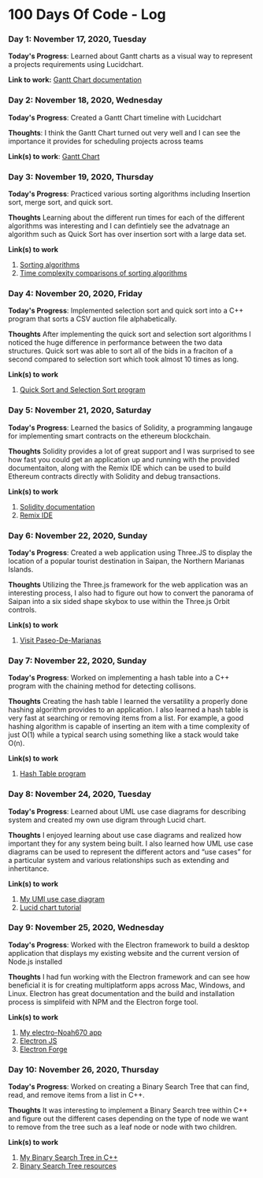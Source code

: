 # 100 Days Of Code - Log

### Day 1: November 17, 2020, Tuesday

**Today's Progress**: Learned about Gantt charts as a visual way to represent a projects requirements using Lucidchart.

**Link to work:** [Gantt Chart documentation](https://wiki.easyvista.com/xwiki/bin/view/Documentation/Gantt+Chart)

### Day 2: November 18, 2020, Wednesday 

**Today's Progress**: Created a Gantt Chart timeline with Lucidchart

**Thoughts**: I think the Gantt Chart turned out very well and I can see the importance it provides for scheduling projects across teams

**Link(s) to work**: [Gantt Chart ](https://github.com/Noah670/100-Days-Of-Code-Storage/blob/main/Gantt_Chart_Noah.png)


### Day 3: November 19, 2020, Thursday

**Today's Progress**: Practiced various sorting algorithms including Insertion sort, merge sort, and quick sort.

**Thoughts** Learning about the different run times for each of the different algorithms was interesting and I can defintiely see the advatnage an algorithm such as Quick Sort has over insertion sort with a large data set.

**Link(s) to work**
1. [Sorting algorithms](https://www.tutorialspoint.com/data_structures_algorithms/quick_sort_algorithm.htm)
1. [Time complexity comparisons of sorting algorithms](https://www.bigocheatsheet.com/)

### Day 4: November 20, 2020, Friday

**Today's Progress**: Implemented selection sort and quick sort into a C++ program that sorts a CSV auction file alphabetically.

**Thoughts**  After implementing the quick sort and selection sort algorithms I noticed the huge difference in performance between the two data structures. Quick sort was able to sort all of the bids in a fraciton of a second compared to selection sort which took almost 10 times as long.

**Link(s) to work**
1. [Quick Sort and Selection Sort program](https://github.com/Noah670/Vector-Sorting)



### Day 5: November 21, 2020, Saturday

**Today's Progress**: Learned the basics of Solidity, a programming langauge for implementing smart contracts on the ethereum blockchain.

**Thoughts**  Solidity provides a lot of great support and I was surprised to see how fast you could get an application up and running with the provided documentaiton, along with the Remix IDE which can be used to build Ethereum contracts directly with Solidity and debug transactions.

**Link(s) to work**
1. [Solidity documentation](https://docs.soliditylang.org/en/v0.7.5/)
2. [Remix IDE](https://remix.ethereum.org/)


### Day 6: November 22, 2020, Sunday

**Today's Progress**: Created a web application using Three.JS to display the location of a popular tourist destination in Saipan, the Northern Marianas Islands.

**Thoughts**  Utilizing the Three.js framework for the web application was an interesting process, I also had to figure out how to convert the panorama of Saipan into a six sided shape skybox to use within the Three.js Orbit controls.

**Link(s) to work**
1. [Visit Paseo-De-Marianas ](https://noah670.github.io/Paseo-De-Marianas/)


### Day 7: November 22, 2020, Sunday

**Today's Progress**: Worked on implementing a hash table into a C++ program with the chaining method for detecting collisons.

**Thoughts**  Creating the hash table I learned the versatility a properly done hashing algorithm provides to an application. I also learned a hash table is very fast at searching or removing items from a list. For example, a good hashing algorithm is capable of inserting an item with a time complexity of just O(1) while a typical search using something like a stack would take O(n). 

**Link(s) to work**
1. [Hash Table program ](https://github.com/Noah670/HashTable/)



### Day 8: November 24, 2020, Tuesday

**Today's Progress**: Learned about UML use case diagrams for describing system and created my own use digram through Lucid chart.

**Thoughts**  I enjoyed learning about use case diagrams and realized how important they for any system being built. I also learned how UML use case diagrams can be used to represent the different actors and “use cases” for a particular system and various relationships such as extending and inhertitance. 

**Link(s) to work**
1. [My UMl use case diagram ](https://github.com/Noah670/use-case-diagram)
2. [Lucid chart tutorial](https://www.lucidchart.com/pages/uml-use-case-diagram)

### Day 9: November 25, 2020, Wednesday

**Today's Progress**: Worked with the Electron framework to build a desktop application that displays my existing website and the current version of Node.js installed

**Thoughts**  I had fun working with the Electron framework and can see how beneficial it is for creating multiplatform apps across Mac, Windows, and Linux. Electron has great documentation and the build and installation process is simplifeid with NPM and the Electron forge tool.

**Link(s) to work**
1. [My electro-Noah670 app ](https://github.com/Noah670/electro-Noah670)
2. [Electron JS](https://www.electronjs.org/)
3. [Electron Forge](https://www.electronforge.io/)



### Day 10: November 26, 2020, Thursday

**Today's Progress**: Worked on creating a Binary Search Tree that can find, read, and remove items from a list in C++.

**Thoughts**  It was interesting to implement a Binary Search tree within C++ and figure out the different cases depending on the type of node we want to remove from the tree such as a leaf node or node with two children.

**Link(s) to work**
1. [My Binary Search Tree in C++ ](https://github.com/Noah670/Binary-Search-Tree-cpp)
2. [Binary Search Tree resources](https://www.tutorialspoint.com/data_structures_algorithms/binary_search_tree.html)
